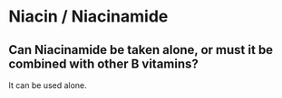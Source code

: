 # Niacin / Niacinamide

## Can Niacinamide be taken alone, or must it be combined with other B vitamins?
It can be used alone.